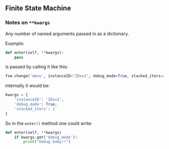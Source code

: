 ## Finite State Machine

### Notes on `**kwargs`

Any number of named arguments passed in as a dictionary.

Example:
```python
def enter(self, **kwargs):
    pass
```

is passed by calling it like this:
```python
fsm.change('menu', instanceID="IDxx1", debug_mode=True, stacked_iters=2)
```

internally it would be:

```python
kwargs = {
    'instanceID': 'IDxx1',
    'debug_mode': True,
    'stacked_iters': 2
}
```

So in the `enter()` method one could write:

```python
def enter(self, **kwargs)
    if kwargs.get('debug_mode'):
        print("Debug baby!!")
```

